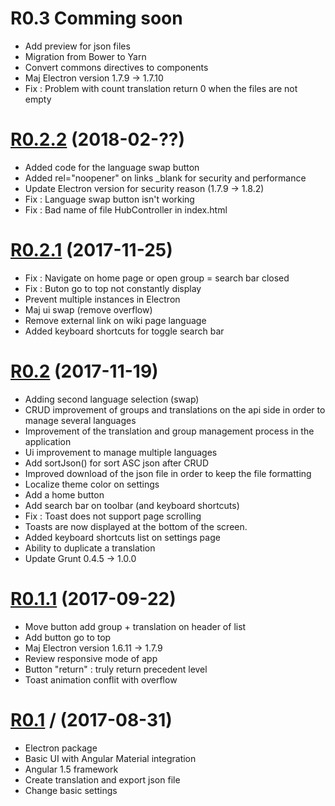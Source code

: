 # R0.3 Comming soon

- Add preview for json files
- Migration from Bower to Yarn
- Convert commons directives to components
- Maj Electron version 1.7.9 -> 1.7.10
- Fix : Problem with count translation return 0 when the files are not empty


# [R0.2.2](https://github.com/foxdog05000/serina/releases/tag/R0.2.2) (2018-02-??)

- Added code for the language swap button
- Added rel="noopener" on links \_blank for security and performance
- Update Electron version for security reason (1.7.9 -> 1.8.2)
- Fix : Language swap button isn't working
- Fix : Bad name of file HubController in index.html


# [R0.2.1](https://github.com/foxdog05000/serina/releases/tag/R0.2.1) (2017-11-25)

- Fix : Navigate on home page or open group = search bar closed
- Fix : Buton go to top not constantly display
- Prevent multiple instances in Electron
- Maj ui swap (remove overflow)
- Remove external link on wiki page language
- Added keyboard shortcuts for toggle search bar


# [R0.2](https://github.com/foxdog05000/serina/releases/tag/R0.2) (2017-11-19)

- Adding second language selection (swap)
- CRUD improvement of groups and translations on the api side in order to manage several languages
- Improvement of the translation and group management process in the application
- Ui improvement to manage multiple languages
- Add sortJson() for sort ASC json after CRUD
- Improved download of the json file in order to keep the file formatting
- Localize theme color on settings
- Add a home button
- Add search bar on toolbar (and keyboard shortcuts)
- Fix : Toast does not support page scrolling
- Toasts are now displayed at the bottom of the screen.
- Added keyboard shortcuts list on settings page
- Ability to duplicate a translation
- Update Grunt 0.4.5 -> 1.0.0


# [R0.1.1](https://github.com/foxdog05000/serina/releases/tag/R0.1.1) (2017-09-22)

- Move button add group + translation on header of list
- Add button go to top
- Maj Electron version 1.6.11 -> 1.7.9
- Review responsive mode of app
- Button "return" : truly return precedent level
- Toast animation conflit with overflow


# [R0.1](https://github.com/foxdog05000/serina/releases/tag/R0.1) / (2017-08-31)

- Electron package
- Basic UI with Angular Material integration
- Angular 1.5 framework
- Create translation and export json file
- Change basic settings
